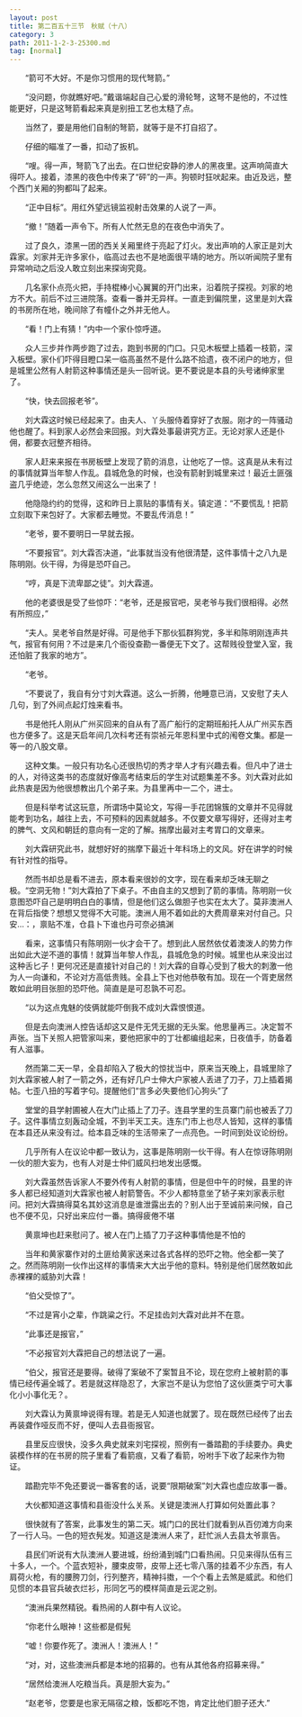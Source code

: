 ```yaml
---
layout: post
title: 第二百五十三节　秋赋（十八）
category: 3
path: 2011-1-2-3-25300.md
tag: [normal]
---
```


　　“箭可不大好。不是你习惯用的现代弩箭。”

　　“没问题，你就瞧好吧。”戴谐端起自己心爱的滑轮弩，这弩不是他的，不过性能更好，只是这弩箭看起来真是别扭工艺也太糙了点。

　　当然了，要是用他们自制的弩箭，就等于是不打自招了。

　　仔细的瞄准了一番，扣动了扳机。

　　“嗖。得一声，弩箭飞了出去。在口世纪安静的渗人的黑夜里。这声响简直大得吓人。接着，漆黑的夜色中传来了“砰”的一声。狗顿时狂吠起来。由近及远，整个西门关厢的狗都叫了起来。

　　“正中目标”。用红外望远镜监视射击效果的人说了一声。

　　“撤！”随着一声令下。所有人忙然无息的在夜色中消失了。

　　过了良久，漆黑一团的西关关厢里终于亮起了灯火。发出声响的人家正是刘大霖家。刘家并无许多家仆，临高过去也不是地面很平靖的地方。所以听闻院子里有异常响动之后没人敢立刻出来探询究竟。

　　几名家仆点亮火把，手持棍棒小心翼翼的开门出来，沿着院子探视。刘家的地方不大。前后不过三进院落。查看一番并无异样。一直走到偏院里，这里是刘大霖的书房所在地，晚间除了有幢仆之外并无他人。

　　“看！门上有猜！”内中一个家仆惊呼道。

　　众人三步并作两步跑了过去，跑到书房的门口。只见木板壁上插着一枝箭，深入板壁。家仆们吓得目瞪口呆一临高虽然不是什么路不拾遗，夜不闭户的地方，但是城里公然有人射箭这种事情还是头一回听说。更不要说是本县的头号诸绅家里了。

　　“快，快去回报老爷”。

　　刘大霖这时候已经起来了。由夫人、丫头服侍着穿好了衣服。刚才的一阵骚动他也醒了。料到家人必然会来回报。刘大霖处事最讲究方正。无论对家人还是仆佣，都要衣冠整齐相待。

　　家人赶来来报在书房板壁上发现了箭的消息，让他吃了一惊。这真是从未有过的事情就算当年黎人作乱。县城危急的时候，也没有箭射到城里来过！最近土匪强盗几乎绝迹，怎么忽然又闹这么一出来了！

　　他隐隐约约的觉得，这和昨日上禀贴的事情有关。镇定道：“不要慌乱！把箭立刻取下来包好了。大家都去睡觉。不要乱传消息！”

　　“老爷，要不要明日一早就去报。

　　“不要报官”。刘大霖否决道，“此事就当没有他很清楚，这件事情十之八九是陈明刚。伙干得，为得是恐吓自己。

　　“哼，真是下流卑鄙之徒”。刘大霖道。

　　他的老婆很是受了些惊吓：“老爷，还是报官吧，吴老爷与我们很相得。必然有所照应，”

　　“夫人。吴老爷自然是好得。可是他手下那伙狐群狗党，多半和陈明刚连声共气，报官有何用？不过是来几个衙役查勘一番便无下文了。这帮贱役登堂入室，我还怕脏了我家的地方”。

　　“老爷。

　　“不要说了，我自有分寸刘大霖道。这么一折腾，他睡意已消，又安慰了夫人几句，到了外间点起灯烛来看书。

　　书是他托人刚从广州买回来的自从有了高广船行的定期班船托人从广州买东西也方便多了。这是天启年间几次科考还有崇祯元年恩科里中式的闱卷文集。都是一等一的八股文章。

　　这种文集。一般只有功名心还很热切的秀才举人才有兴趣去看。但凡中了进士的人，对待这类书的态度就好像高考结束后的学生对试题集差不多。刘大霖对此如此热衷是因为他很想教出几个弟子来。为县里再中一二个，进士。

　　但是科举考试这玩意，所谓场中莫论文，写得一手花团锦簇的文章并不见得就能考到功名，越往上去，不可预料的因素就越多。不仅要文章写得好，还得对主考的脾气、文风和朝廷的意向有一定的了解。揣摩出最对主考胃口的文章来。

　　刘大霖研究此书，就想好好的揣摩下最近十年科场上的文风。好在讲学的时候有针对性的指导。

　　然而书却总是看不进去，原本看来很妙的文字，现在看来却乏味无聊之极。“空洞无物！”刘大霖拍了下桌子。不由自主的又想到了箭的事情。陈明刚一伙意图恐吓自己是明明白白的事情，但是他们这么做胆子也实在太大了。莫非澳洲人在背后指使？想想又觉得不大可能。澳洲人用不着如此的大费周章来对付自己。只安…：，禀贴不准，仓县卜下谁也丹可奈必搞渊

　　看来，这事情只有陈明刚一伙才会干了。想到此人居然依仗着澳泼人的势力作出如此大逆不道的事情！就算当年黎人作乱，县城危急的时候。城里也从来没出过这种舌匕子！更何况还是直接针对自己的！刘大霖的自尊心受到了极大的刺激一他为人一向谦和，不论对方高低贵贱。全县上下也对他恭敬有加。现在一个胥吏居然敢如此明目张胆的恐吓他。简直是是可忍孰不可忍。

　　“以为这点鬼魅的伎俩就能吓倒我不成刘大霖恨恨道。

　　但是去向澳洲人控告话却这又是件无凭无据的无头案。他思量再三。决定暂不声张。当下关照人把管家叫来，要他把家中的丁壮都编组起来，日夜值手，防备着有人滋事。

　　然而第二天一早，全县却陷入了极大的惊扰当中，原来当天晚上，县城里除了刘大霖家被人射了一箭之外，还有好几户士伸大户家被人丢进了刀子，刀上插着揭帖。七歪八扭的写着字句。提醒他们“言多必失要他们心狗头”了

　　堂堂的县学射圃被人在大门止插上了刀子。连县学里的生员寨门前也被丢了刀子。这件事情立刻轰动全城，不到半天工夫。连东门市上也尽人皆知，这样的事情在本县还从来没有过。给本县乏味的生活带来了一点亮色。一时间到处议论纷纷。

　　几乎所有人在议论中都一致认为，这事是陈明刚一伙干得。有人在惊讶陈明刚一伙的胆大妄为，也有人对是士仲们威风扫地发出感慨。

　　刘大霖虽然告诉家人不要外传有人射箭的事情，但是但中午的时候，县里的许多人都已经知道刘大霖家也被人射箭警告。不少人都特意坐了轿子来刘家表示慰问。把刘大霖搞得莫名其妙这消息是谁泄露出去的？别人出于至诚前来问候，自己也不便不见，只好出来应付一番。搞得疲倦不堪

　　黄禀坤也赶来慰问了。被人在门上插了刀子这种事情他是不怕的

　　当年和黄家寨作对的土匪给黄家送来过各式各样的恐吓之物。他全都一笑了之。然而陈明刚一伙作出这样的事情来大大出乎他的意料。特别是他们居然敢如此赤裸裸的威胁刘大霖！

　　“伯父受惊了”。

　　“不过是宵小之辈，作跳粱之行。不足挂齿刘大霖对此并不在意。

　　“此事还是报官，”

　　“不必报官刘大霖把自己的想法说了一遍。

　　“伯父，报官还是要得。破得了案破不了案暂且不论，现在您府上被射箭的事情已经传遍全城了。若是就这样隐忍了，大家岂不是认为您怕了这伙匪类宁可大事化小小事化无？。

　　刘大霖认为黄禀坤说得有理。若是无人知道也就罢了。现在既然已经传了出去再装聋作哑反而不好，便叫人去县衙报官。

　　县里反应很快，没多久典史就来刘宅探视，照例有一番踏勘的手续要办。典史装模作样的在书房的院子里看了看箭痕，又看了看箭，吩咐手下收了起来作为物证。

　　踏勘完毕不免还要说一番客套的话，说要“限期破案”刘大霖也虚应故事一番。

　　大伙都知道这事情和县衙没什么关系。关键是澳洲人打算如何处置此事？

　　很快就有了答案，此事发生的第二天。城门口的民壮们就看到从百仞滩方向来了一行人马。一色的短衣髡发。知道这是澳洲人来了，赶忙派人去县太爷禀告。

　　县民们听说有大队澳洲人要进城，纷纷涌到城门口看热闹。只见来得队伍有三十多人，一个。个蓝衣短补，腰束皮带，皮带上还七零八落的挂着不少东西，有人肩荷火枪，有的腰胯刀剑，行列整齐，精神抖擞，一个个看上去煞是威武。和他们见惯的本县官兵破衣烂衫，形同乞丐的模样简直是云泥之别。

　　“澳洲兵果然精锐。看热闹的人群中有人议论。

　　“你老什么眼神！这些都是假髡

　　“嘘！你要作死了。澳洲人！澳洲人！”

　　“对，对，这些澳洲兵都是本地的招募的。也有从其他各府招募来得。”

　　“居然给澳洲人吃粮当兵。真是胆大妄为。”

　　“赵老爷，您要是也家无隔宿之粮，饭都吃不饱，肯定比他们胆子还大.”